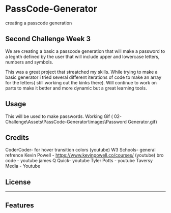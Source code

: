 # PassCode-Generator
 creating a passcode generation



## Second Challenge Week 3

We are creating a basic a passcode generation that will make a password to a legnth defined by the user that will include upper and lowercase letters, numbers and symbols. 

This was a great project that streatched my skills. While trying to make a basic generator i tried several different iterations of code to make an array for the letters( still working out the kinks there). Will continue to work on parts to make it better and more dynamic but a great learning tools. 

## Usage

This will be used to make passwords. 
Working Gif ( 02-Challenge\Assets\PassCode-Generator\images\Password Generator.gif)

## Credits

CoderCoder- for hover transition colors (youtube)
W3 Schools- general refrence
Kevin Powell - https://www.kevinpowell.co/courses/ (youtube)
bro code - youtube
james Q Quick- youtube
Tyler Potts - youtube
Taversy Media - Youtube


## License


---


## Features


